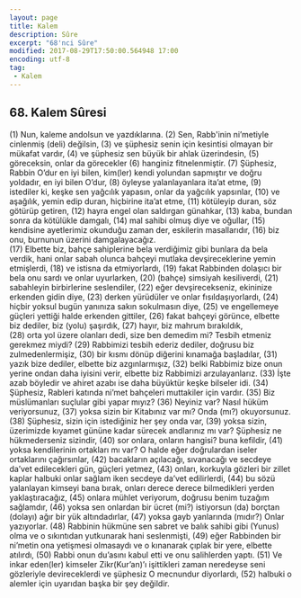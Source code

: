 ```yaml
---
layout: page
title: Kalem
description: Sûre
excerpt: "68'nci Sûre"
modified: 2017-08-29T17:50:00.564948 17:00
encoding: utf-8
tag: 
 - Kalem
---
```


## 68. Kalem Sûresi

(1) Nun, kaleme andolsun ve yazdıklarına.
(2) Sen, Rabb'inin ni’metiyle cinlenmiş (deli) değilsin,
(3) ve şüphesiz senin için kesintisi olmayan bir mükafat  vardır,
(4) ve şüphesiz sen büyük bir ahlak üzerindesin,
(5) göreceksin, onlar da görecekler
(6) hanginiz fitnelenmiştir.
(7) Şüphesiz, Rabbin O’dur en iyi bilen, kim(ler) kendi yolundan  sapmıştır ve doğru yoldadır, en iyi bilen O’dur, 
(8) öyleyse yalanlayanlara ita’at etme,
(9) istediler ki, keşke sen yağcılık yapasın, onlar da yağcılık yapsınlar,
(10) ve aşağılık, yemin edip duran, hiçbirine ita’at etme, 
(11) kötüleyip duran, söz götürüp getiren, 
(12) hayra engel olan saldırgan günahkar,
(13) kaba, bundan sonra da kötülükle damgalı,
(14) mal sahibi olmuş diye ve oğullar, 
(15) kendisine ayetlerimiz okunduğu zaman der, eskilerin masallarıdır,
(16) biz onu, burnunun üzerini damgalayacağız.	
(17) Elbette biz, bahçe sahiplerine bela verdiğimiz gibi bunlara da bela verdik, hani onlar sabah olunca bahçeyi mutlaka devşireceklerine yemin etmişlerdi,
(18) ve istisna da etmiyorlardı,
(19) fakat Rabbinden dolaşıcı bir bela onu sardı ve onlar uyurlarken,
(20) (bahçe) simsiyah kesiliverdi,
(21) sabahleyin birbirlerine seslendiler,
(22) eğer devşirecekseniz, ekininize erkenden gidin diye,
(23) derken yürüdüler ve onlar fısıldaşıyorlardı,
(24) hiçbir yoksul bugün yanınıza sakın sokulmasın diye,
(25) ve engellemeye güçleri yettiği halde erkenden gittiler,
(26) fakat bahçeyi görünce, elbette biz dediler, biz (yolu) şaşırdık, 
(27) hayır, biz mahrum bırakıldık,	
(28) orta yol üzere olanları dedi, size ben demedim mi? Tesbih etmeniz gerekmez miydi?
(29) Rabbimizi tesbih ederiz dediler, doğrusu biz zulmedenlermişiz,
(30) bir kısmı dönüp diğerini kınamağa başladılar,
(31) yazık bize dediler, elbette biz azgınlarmışız,
(32) belki Rabbimiz bize onun yerine ondan daha iyisini verir, elbette biz Rabbimizi arzulayanlarız.
(33) İşte azab böyledir ve ahiret azabı ise daha büyüktür keşke bilseler idi.
(34) Şüphesiz, Rableri katında ni’met bahçeleri muttakiler için vardır.
(35) Biz müslümanları suçlular gibi yapar mıyız?
(36) Neyiniz var? Nasıl hüküm veriyorsunuz,
(37) yoksa sizin bir Kitabınız var mı? Onda (mı?) okuyorsunuz.
(38) Şüphesiz, sizin için istediğiniz her şey onda var,
(39) yoksa sizin, üzerimizde kıyamet gününe kadar sürecek andlarınız mı var? Şüphesiz ne hükmederseniz sizindir,
(40) sor onlara, onların hangisi? buna kefildir,
(41) yoksa kendilerinin ortakları mı var? O halde eğer doğrulardan iseler ortaklarını çağırsınlar, 
(42) bacakların açılacağı, sıvanacağı ve secdeye da’vet edilecekleri gün, güçleri yetmez,
(43) onları, korkuyla gözleri bir zillet kaplar halbuki onlar sağlam iken secdeye da’vet edilirlerdi,
(44) bu sözü yalanlayan kimseyi bana bırak, onları derece derece bilmedikleri yerden yaklaştıracağız,
(45) onlara mühlet veriyorum, doğrusu benim tuzağım sağlamdır,
(46) yoksa sen onlardan bir ücret (mi?) istiyorsun (da) borçtan (dolayı) ağır bir yük altındadırlar,
(47) yoksa gayb yanlarında (mıdır?) Onlar yazıyorlar.
(48) Rabbinin hükmüne sen sabret ve balık sahibi gibi (Yunus) olma ve o sıkıntıdan yutkunarak hani seslenmişti,
(49) eğer Rabbinden bir ni’metin ona yetişmesi olmasaydı ve o  kınanarak çıplak bir yere, elbette atılırdı,
(50) Rabbi onun du’asını kabul etti ve onu salihlerden yaptı.
(51) Ve inkar eden(ler) kimseler Zikr(Kur’an)’ı işittikleri zaman neredeyse seni gözleriyle devireceklerdi ve şüphesiz O mecnundur diyorlardı,
(52) halbuki o alemler için uyarıdan başka bir şey değildir.
